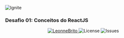 <img alt="Ignite" src="https://www.notion.so/image/https%3A%2F%2Fs3-us-west-2.amazonaws.com%2Fsecure.notion-static.com%2F2fbacb7a-e460-44a3-8fc5-e66f96dae148%2Fcover-reactjs.png?table=block&id=51e4099a-6e2f-4d4b-ae94-f9fe75bb769d&width=5120&userId=1b109781-8635-4162-80d6-714377721793&cache=v2" />

<h3 align=“center”>
Desafio 01: Conceitos do ReactJS
</h3>

<p align="center">	
   <a href="https://www.linkedin.com/in/leonne-sousa-brito/">
      <img alt="LeonneBrito" src="https://img.shields.io/badge/-LeonneBrito-5965e0?style=flat&logo=Linkedin&logoColor=white" />
   </a>
  <img alt="License" src="https://img.shields.io/github/license/LeonneBrito/desafio01-ignite-trilha-reactjs?color=%235965E0" />
  <img alt="Issues" src="https://img.shields.io/github/issues/LeonneBrito/desafio01-ignite-trilha-reactjs?color=%235965E0">
</p>

